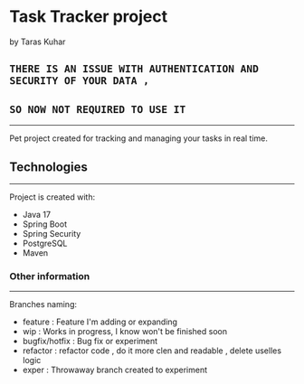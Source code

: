 # Task Tracker project

by Taras Kuhar

## `THERE IS AN ISSUE WITH AUTHENTICATION AND SECURITY OF YOUR DATA ,`
## `SO NOW NOT REQUIRED TO USE IT`

---

Pet project created for tracking and managing your tasks
in real time.

## Technologies

---
Project is created with:
- Java 17
- Spring Boot
- Spring Security
- PostgreSQL
- Maven


### Other information

---

Branches naming:
- feature :             Feature I'm adding or expanding
- wip  :               Works in progress, I know won't be finished soon
- bugfix/hotfix :       Bug fix or experiment
- refactor    : refactor code , do it more clen and readable , delete uselles logic
- exper          :     Throwaway branch created to experiment
